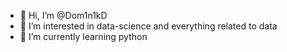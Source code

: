 - 👋 Hi, I’m @Dom1n1kD
- 👀 I’m interested in data-science and everything related to data
- 🌱 I’m currently learning python

<!---
Dom1n1kD/Dom1n1kD is a ✨ special ✨ repository because its `README.md` (this file) appears on your GitHub profile.
You can click the Preview link to take a look at your changes.
--->
